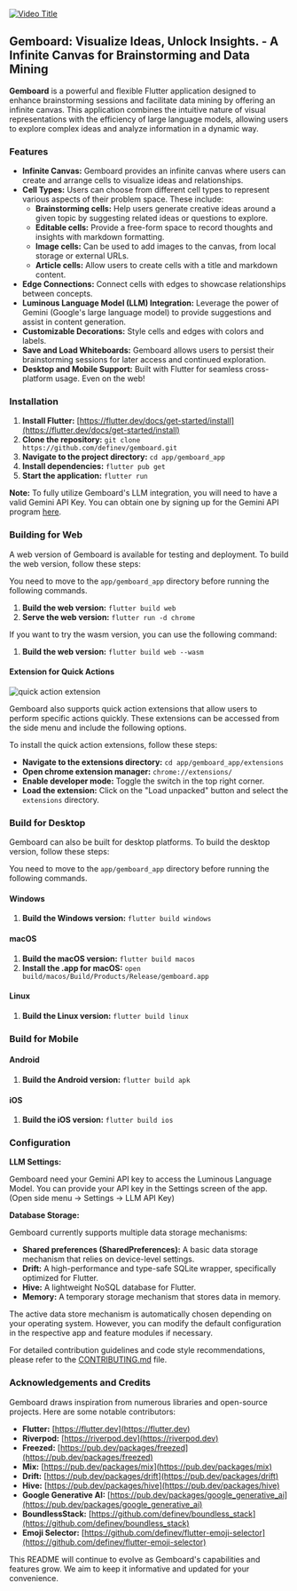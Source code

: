 [![Video Title](https://img.youtube.com/vi/rKH5gJIC64s/0.jpg)](https://www.youtube.com/watch?v=rKH5gJIC64s)


## Gemboard: Visualize Ideas, Unlock Insights. - A Infinite Canvas for Brainstorming and Data Mining

**Gemboard** is a powerful and flexible Flutter application designed to enhance brainstorming sessions and facilitate data mining by offering an infinite canvas. This application combines the intuitive nature of visual representations with the efficiency of large language models, allowing users to explore complex ideas and analyze information in a dynamic way.

### Features

* **Infinite Canvas:**  Gemboard provides an infinite canvas where users can create and arrange cells to visualize ideas and relationships. 
* **Cell Types:** Users can choose from different cell types to represent various aspects of their problem space. These include:
    * **Brainstorming cells:** Help users generate creative ideas around a given topic by suggesting related ideas or questions to explore.
    * **Editable cells:** Provide a free-form space to record thoughts and insights with markdown formatting. 
    * **Image cells:** Can be used to add images to the canvas, from local storage or external URLs.
    * **Article cells:** Allow users to create cells with a title and markdown content. 
* **Edge Connections:** Connect cells with edges to showcase relationships between concepts.
* **Luminous Language Model (LLM) Integration:**  Leverage the power of Gemini (Google's large language model) to provide suggestions and assist in content generation.
* **Customizable Decorations:**  Style cells and edges with colors and labels.
* **Save and Load Whiteboards:**  Gemboard allows users to persist their brainstorming sessions for later access and continued exploration.
* **Desktop and Mobile Support:** Built with Flutter for seamless cross-platform usage. Even on the web!

### Installation

1. **Install Flutter:** [https://flutter.dev/docs/get-started/install](https://flutter.dev/docs/get-started/install)
2. **Clone the repository:** `git clone https://github.com/definev/gemboard.git`
3. **Navigate to the project directory:** `cd app/gemboard_app`
4. **Install dependencies:** `flutter pub get`
5. **Start the application:** `flutter run`

**Note:** To fully utilize Gemboard's LLM integration, you will need to have a valid Gemini API Key. You can obtain one by signing up for the Gemini API program [here](https://aistudio.google.com/).

### Building for Web

A web version of Gemboard is available for testing and deployment. To build the web version, follow these steps:

You need to move to the `app/gemboard_app` directory before running the following commands.

1. **Build the web version:** `flutter build web`
2. **Serve the web version:** `flutter run -d chrome`

If you want to try the wasm version, you can use the following command:

1. **Build the web version:** `flutter build web --wasm`

#### Extension for Quick Actions

![quick action extension](assets/extension.png)

Gemboard also supports quick action extensions that allow users to perform specific actions quickly. These extensions can be accessed from the side menu and include the following options.

To install the quick action extensions, follow these steps:
- **Navigate to the extensions directory:** `cd app/gemboard_app/extensions`
- **Open chrome extension manager:** `chrome://extensions/`
- **Enable developer mode:** Toggle the switch in the top right corner.
- **Load the extension:** Click on the "Load unpacked" button and select the `extensions` directory.

### Build for Desktop

Gemboard can also be built for desktop platforms. To build the desktop version, follow these steps:

You need to move to the `app/gemboard_app` directory before running the following commands.

#### Windows

1. **Build the Windows version:** `flutter build windows`

#### macOS

1. **Build the macOS version:** `flutter build macos`
2. **Install the .app for macOS:** `open build/macos/Build/Products/Release/gemboard.app`

#### Linux

1. **Build the Linux version:** `flutter build linux`

### Build for Mobile

#### Android

1. **Build the Android version:** `flutter build apk`

#### iOS

1. **Build the iOS version:** `flutter build ios`

### Configuration

**LLM Settings:**

Gemboard need your Gemini API key to access the Luminous Language Model. You can provide your API key in the Settings screen of the app. (Open side menu -> Settings -> LLM API Key)

**Database Storage:**

Gemboard currently supports multiple data storage mechanisms:

* **Shared preferences (SharedPreferences):** A basic data storage mechanism that relies on device-level settings. 
* **Drift:** A high-performance and type-safe SQLite wrapper, specifically optimized for Flutter.
* **Hive:** A lightweight NoSQL database for Flutter.
* **Memory:** A temporary storage mechanism that stores data in memory.

The active data store mechanism is automatically chosen depending on your operating system. However, you can modify the default configuration in the respective app and feature modules if necessary.


For detailed contribution guidelines and code style recommendations, please refer to the [CONTRIBUTING.md](CONTRIBUTING.md) file.

### Acknowledgements and Credits

Gemboard draws inspiration from numerous libraries and open-source projects. Here are some notable contributors:

* **Flutter:** [https://flutter.dev](https://flutter.dev)
* **Riverpod:** [https://riverpod.dev](https://riverpod.dev)
* **Freezed:** [https://pub.dev/packages/freezed](https://pub.dev/packages/freezed)
* **Mix:** [https://pub.dev/packages/mix](https://pub.dev/packages/mix)
* **Drift:** [https://pub.dev/packages/drift](https://pub.dev/packages/drift)
* **Hive:** [https://pub.dev/packages/hive](https://pub.dev/packages/hive)
* **Google Generative AI:** [https://pub.dev/packages/google_generative_ai](https://pub.dev/packages/google_generative_ai) 
* **BoundlessStack:** [https://github.com/definev/boundless_stack](https://github.com/definev/boundless_stack)
* **Emoji Selector:** [https://github.com/definev/flutter-emoji-selector](https://github.com/definev/flutter-emoji-selector)

This README will continue to evolve as Gemboard's capabilities and features grow. We aim to keep it informative and updated for your convenience.
